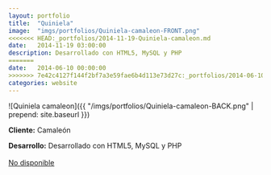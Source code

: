 ```yaml
---
layout:	portfolio
title:	"Quiniela"
image:	"imgs/portfolios/Quiniela-camaleon-FRONT.png"
<<<<<<< HEAD:_portfolios/2014-11-19-Quiniela-camaleon.md
date:   2014-11-19 03:00:00
description: Desarrollado con HTML5, MySQL y PHP
=======
date:   2014-06-10 00:00:00
>>>>>>> 7e42c4127f144f2bf7a3e59fae6b4d113e73d27c:_portfolios/2014-06-10-quiniela.md
categories: website
---
```

![Quiniela camaleon]({{ "/imgs/portfolios/Quiniela-camaleon-BACK.png" | prepend: site.baseurl }})

**Cliente:** Camaleón

**Desarrollo:** Desarrollado con HTML5, MySQL y PHP
<br><br>
<a class="link" href="#" target="blank"> No disponible</a>